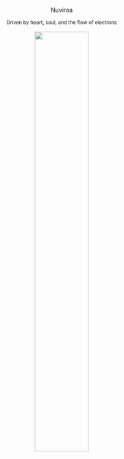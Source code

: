 <p align="center">
Nuviraa
</p>

<p align="center">
<sup>Driven by heart, soul, and the flow of electrons</sup>
</p>

<p align="center">
  <img width="50%" src="https://github.com/user-attachments/assets/6c873380-1213-44db-a9f1-5dcc91dd2f06">
</p>

